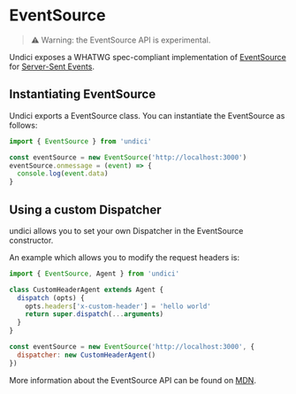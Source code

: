 ﻿# EventSource

> ⚠️ Warning: the EventSource API is experimental.

Undici exposes a WHATWG spec-compliant implementation of [EventSource](https://developer.mozilla.org/en-US/docs/Web/API/EventSource)
for [Server-Sent Events](https://developer.mozilla.org/en-US/docs/Web/API/Server-sent_events/Using_server-sent_events).

## Instantiating EventSource

Undici exports a EventSource class. You can instantiate the EventSource as
follows:

```mjs
import { EventSource } from 'undici'

const eventSource = new EventSource('http://localhost:3000')
eventSource.onmessage = (event) => {
  console.log(event.data)
}
```

## Using a custom Dispatcher

undici allows you to set your own Dispatcher in the EventSource constructor.

An example which allows you to modify the request headers is:

```mjs
import { EventSource, Agent } from 'undici'

class CustomHeaderAgent extends Agent {
  dispatch (opts) {
    opts.headers['x-custom-header'] = 'hello world'
    return super.dispatch(...arguments)
  }
}

const eventSource = new EventSource('http://localhost:3000', {
  dispatcher: new CustomHeaderAgent()
})

```

More information about the EventSource API can be found on
[MDN](https://developer.mozilla.org/en-US/docs/Web/API/EventSource).

